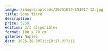 ```yaml
---
image: /images/uploads/20251030-151917-12.jpg
title: Sans titre
description: 
price: 5250
edition: 3/3 disponibles
format: 100 x 70 cm
galerie: Naples
date: 2025-10-30T15:19:17.317211
---
```

